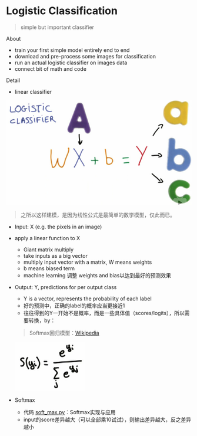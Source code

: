 # Logistic Classification
> simple but important classifier
     
About

- train your first simple model entirely end to end
- download and pre-process some images for classification
- run an actual logistic classifier on images data
- connect bit of math and code

Detail
- linear classifier

![](../../res/logistic.png)

> 之所以这样建模，是因为线性公式是最简单的数学模型，仅此而已。

- Input: X (e.g. the pixels in an image)
- apply a linear function to X
  - Giant matrix multiply 
  - take inputs as a big vector 
  - multiply input vector with a matrix, W means weights
  - b means biased term
  - machine learning 调整 weights and bias以达到最好的预测效果
- Output: Y, predictions for per output class
  - Y is a vector, represents the probability of each label
  - 好的预测中，正确的label的概率应当更接近1
  - 往往得到的Y一开始不是概率，而是一些具体值（scores/logits），所以需要转换，by：
  
  > Softmax回归模型：[Wikipedia](http://ufldl.stanford.edu/wiki/index.php/Softmax%E5%9B%9E%E5%BD%92) 
  
  ![](../../res/softmax.png)
- Softmax  
  - 代码 [soft_max.py](../../src/soft_max.py)：Softmax实现与应用
  - input的score差异越大（可以全部乘10试试），则输出差异越大，反之差异越小